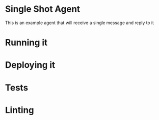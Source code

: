 # Single Shot Agent

This is an example agent that will receive a single message and reply to it

# Running it

# Deploying it

# Tests

# Linting
